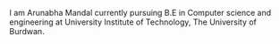 I am Arunabha Mandal currently pursuing B.E in Computer science and engineering at University Institute of Technology, The University of Burdwan.
